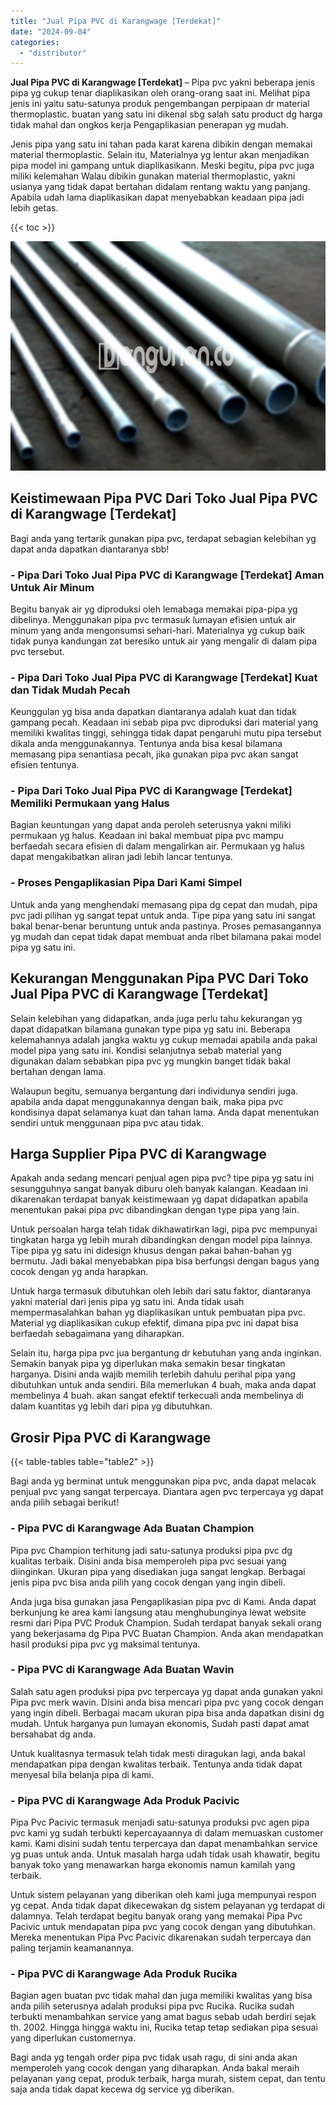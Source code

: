 ```yaml
---
title: "Jual Pipa PVC di Karangwage [Terdekat]"
date: "2024-09-04"
categories: 
  - "distributor"
---
```


**Jual Pipa PVC di Karangwage \[Terdekat\]** – Pipa pvc yakni beberapa jenis pipa yg cukup tenar diaplikasikan oleh orang-orang saat ini. Melihat pipa jenis ini yaitu satu-satunya produk pengembangan perpipaan dr material thermoplastic. buatan yang satu ini dikenal sbg salah satu product dg harga tidak mahal dan ongkos kerja Pengaplikasian penerapan yg mudah.

Jenis pipa yang satu ini tahan pada karat karena dibikin dengan memakai material thermoplastic. Selain itu, Materialnya yg lentur akan menjadikan pipa model ini gampang untuk diaplikasikann. Meski begitu, pipa pvc juga miliki kelemahan Walau dibikin gunakan material thermoplastic, yakni usianya yang tidak dapat bertahan didalam rentang waktu yang panjang. Apabila udah lama diaplikasikan dapat menyebabkan keadaan pipa jadi lebih getas.

{{< toc >}}

![Jual Pipa PVC di Karangwage [Terdekat]](/images/jaul-pipa-pvc-21.png)

## Keistimewaan Pipa PVC Dari Toko Jual Pipa PVC di Karangwage \[Terdekat\]

Bagi anda yang tertarik gunakan pipa pvc, terdapat sebagian kelebihan yg dapat anda dapatkan diantaranya sbb!

### \- Pipa Dari Toko Jual Pipa PVC di Karangwage \[Terdekat\] Aman Untuk Air Minum

Begitu banyak air yg diproduksi oleh lemabaga memakai pipa-pipa yg dibelinya. Menggunakan pipa pvc termasuk lumayan efisien untuk air minum yang anda mengonsumsi sehari-hari. Materialnya yg cukup baik tidak punya kandungan zat beresiko untuk air yang mengalir di dalam pipa pvc tersebut.

### \- Pipa Dari Toko Jual Pipa PVC di Karangwage \[Terdekat\] Kuat dan Tidak Mudah Pecah

Keunggulan yg bisa anda dapatkan diantaranya adalah kuat dan tidak gampang pecah. Keadaan ini sebab pipa pvc diproduksi dari material yang memiliki kwalitas tinggi, sehingga tidak dapat pengaruhi mutu pipa tersebut dikala anda menggunakannya. Tentunya anda bisa kesal bilamana memasang pipa senantiasa pecah, jika gunakan pipa pvc akan sangat efisien tentunya.

### \- Pipa Dari Toko Jual Pipa PVC di Karangwage \[Terdekat\] Memiliki Permukaan yang Halus

Bagian keuntungan yang dapat anda peroleh seterusnya yakni miliki permukaan yg halus. Keadaan ini bakal membuat pipa pvc mampu berfaedah secara efisien di dalam mengalirkan air. Permukaan yg halus dapat mengakibatkan aliran jadi lebih lancar tentunya.

### \- Proses Pengaplikasian Pipa Dari Kami Simpel

Untuk anda yang menghendaki memasang pipa dg cepat dan mudah, pipa pvc jadi pilihan yg sangat tepat untuk anda. Tipe pipa yang satu ini sangat bakal benar-benar beruntung untuk anda pastinya. Proses pemasangannya yg mudah dan cepat tidak dapat membuat anda ribet bilamana pakai model pipa yg satu ini.

## Kekurangan Menggunakan Pipa PVC Dari Toko Jual Pipa PVC di Karangwage \[Terdekat\]

Selain kelebihan yang didapatkan, anda juga perlu tahu kekurangan yg dapat didapatkan bilamana gunakan type pipa yg satu ini. Beberapa kelemahannya adalah jangka waktu yg cukup memadai apabila anda pakai model pipa yang satu ini. Kondisi selanjutnya sebab material yang digunakan dalam sebabkan pipa pvc yg mungkin banget tidak bakal bertahan dengan lama.

Walaupun begitu, semuanya bergantung dari individunya sendiri juga. apabila anda dapat menggunakannya dengan baik, maka pipa pvc kondisinya dapat selamanya kuat dan tahan lama. Anda dapat menentukan sendiri untuk menggunaan pipa pvc atau tidak.

## Harga Supplier Pipa PVC di Karangwage

Apakah anda sedang mencari penjual agen pipa pvc? tipe pipa yg satu ini sesungguhnya sangat banyak diburu oleh banyak kalangan. Keadaan ini dikarenakan terdapat banyak keistimewaan yg dapat didapatkan apabila menentukan pakai pipa pvc dibandingkan dengan type pipa yang lain.

Untuk persoalan harga telah tidak dikhawatirkan lagi, pipa pvc mempunyai tingkatan harga yg lebih murah dibandingkan dengan model pipa lainnya. Tipe pipa yg satu ini didesign khusus dengan pakai bahan-bahan yg bermutu. Jadi bakal menyebabkan pipa bisa berfungsi dengan bagus yang cocok dengan yg anda harapkan.

Untuk harga termasuk dibutuhkan oleh lebih dari satu faktor, diantaranya yakni material dari jenis pipa yg satu ini. Anda tidak usah mempermasalahkan bahan yg diaplikasikan untuk pembuatan pipa pvc. Material yg diaplikasikan cukup efektif, dimana pipa pvc ini dapat bisa berfaedah sebagaimana yang diharapkan.

Selain itu, harga pipa pvc jua bergantung dr kebutuhan yang anda inginkan. Semakin banyak pipa yg diperlukan maka semakin besar tingkatan harganya. Disini anda wajib memilih terlebih dahulu perihal pipa yang dibutuhkan untuk anda sendiri. Bila memerlukan 4 buah, maka anda dapat membelinya 4 buah. akan sangat efektif terkecuali anda membelinya di dalam kuantitas yg lebih dari pipa yg dibutuhkan.

## Grosir Pipa PVC di Karangwage

{{< table-tables table="table2" >}}

Bagi anda yg berminat untuk menggunakan pipa pvc, anda dapat melacak penjual pvc yang sangat terpercaya. Diantara agen pvc terpercaya yg dapat anda pilih sebagai berikut!

### \- Pipa PVC di Karangwage Ada Buatan Champion

Pipa pvc Champion terhitung jadi satu-satunya produksi pipa pvc dg kualitas terbaik. Disini anda bisa memperoleh pipa pvc sesuai yang diinginkan. Ukuran pipa yang disediakan juga sangat lengkap. Berbagai jenis pipa pvc bisa anda pilih yang cocok dengan yang ingin dibeli.

Anda juga bisa gunakan jasa Pengaplikasian pipa pvc di Kami. Anda dapat berkunjung ke area kami langsung atau menghubunginya lewat website resmi dari Pipa PVC Produk Champion. Sudah terdapat banyak sekali orang yang bekerjasama dg Pipa PVC Buatan Champion. Anda akan mendapatkan hasil produksi pipa pvc yg maksimal tentunya.

### \- Pipa PVC di Karangwage Ada Buatan Wavin

Salah satu agen produksi pipa pvc terpercaya yg dapat anda gunakan yakni Pipa pvc merk wavin. Disini anda bisa mencari pipa pvc yang cocok dengan yang ingin dibeli. Berbagai macam ukuran pipa bisa anda dapatkan disini dg mudah. Untuk harganya pun lumayan ekonomis, Sudah pasti dapat amat bersahabat dg anda.

Untuk kualitasnya termasuk telah tidak mesti diragukan lagi, anda bakal mendapatkan pipa dengan kwalitas terbaik. Tentunya anda tidak dapat menyesal bila belanja pipa di kami.

### \- Pipa PVC di Karangwage Ada Produk Pacivic

Pipa Pvc Pacivic termasuk menjadi satu-satunya produksi pvc agen pipa pvc kami yg sudah terbukti kepercayaannya di dalam memuaskan customer kami. Kami disini sudah tentu terpercaya dan dapat menambahkan service yg puas untuk anda. Untuk masalah harga udah tidak usah khawatir, begitu banyak toko yang menawarkan harga ekonomis namun kamilah yang terbaik.

Untuk sistem pelayanan yang diberikan oleh kami juga mempunyai respon yg cepat. Anda tidak dapat dikecewakan dg sistem pelayanan yg terdapat di dalamnya. Telah terdapat begitu banyak orang yang memakai Pipa Pvc Pacivic untuk mendapatan pipa pvc yang cocok dengan yang dibutuhkan. Mereka menentukan Pipa Pvc Pacivic dikarenakan sudah terpercaya dan paling terjamin keamanannya.

### \- Pipa PVC di Karangwage Ada Produk Rucika

Bagian agen buatan pvc tidak mahal dan juga memiliki kwalitas yang bisa anda pilih seterusnya adalah produksi pipa pvc Rucika. Rucika sudah terbukti menambahkan service yang amat bagus sebab udah berdiri sejak th. 2002. Hingga hingga waktu ini, Rucika tetap tetap sediakan pipa sesuai yang diperlukan customernya.

Bagi anda yg tengah order pipa pvc tidak usah ragu, di sini anda akan memperoleh yang cocok dengan yang diharapkan. Anda bakal meraih pelayanan yang cepat, produk terbaik, harga murah, sistem cepat, dan tentu saja anda tidak dapat kecewa dg service yg diberikan.

